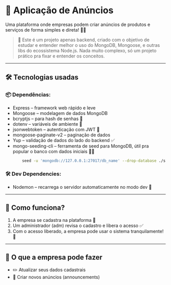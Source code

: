 # 🚀 Aplicação de Anúncios

Uma plataforma onde empresas podem criar anúncios de produtos e serviços de forma simples e direta! 💼📢

> 🧪 Este é um projeto apenas backend, criado com o objetivo de estudar e entender melhor o uso do MongoDB, Mongoose, e outras libs do ecossistema Node.js. Nada muito complexo, só um projeto prático pra fixar e entender os conceitos.

---

## 🛠️ Tecnologias usadas

### 📦 Dependências:

- Express – framework web rápido e leve
- Mongoose – modelagem de dados MongoDB
- bcryptjs – para hash de senhas 🔐
- dotenv – variáveis de ambiente 🌱
- jsonwebtoken – autenticação com JWT 🔑
- mongoose-paginate-v2 – paginação de dados
- Yup – validação de dados do lado do backend ✅
- mongo-seeding-cli – ferramenta de seed para MongoDB, útil pra popular o banco com dados iniciais 🌱📂
    ```bash
        seed -u 'mongodb://127.0.0.1:27017/db_name' --drop-database ./src/configs/database/seeders
    ```

### 🛠️ Dev Dependencies:
- Nodemon – recarrega o servidor automaticamente no modo dev 🔁

---

## 🔐 Como funciona?

1. A empresa se cadastra na plataforma 📝
2. Um administrador (adm) revisa o cadastro e libera o acesso ✅
3. Com o acesso liberado, a empresa pode usar o sistema tranquilamente! 🎉

---

## 🧭 O que a empresa pode fazer

- ✏️ Atualizar seus dados cadastrais
- 📢 Criar novos anúncios (announcements)
